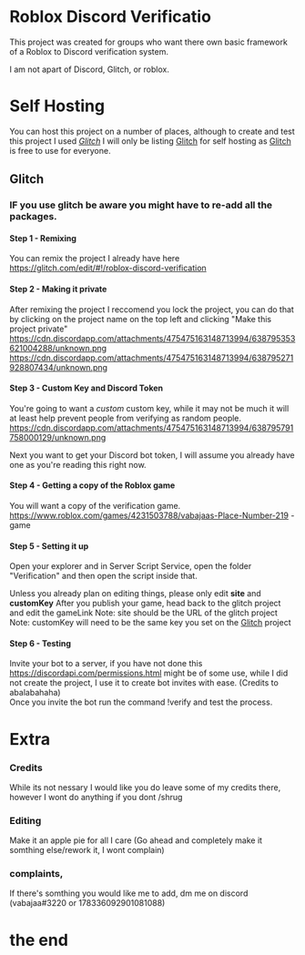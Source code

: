 # Roblox Discord Verificatio
This project was created for groups who want there own basic framework of a Roblox to Discord verification system.

I am not apart of Discord, Glitch, or roblox.






# Self Hosting
You can host this project on a number of places, although to create and test this project I used [*Glitch*](https://glitch.com) 
I will only be listing [Glitch](https://glitch.com) for self hosting as [Glitch](https://glitch.com) is free to use for everyone.


## Glitch 
### IF you use glitch be aware you might have to re-add all the packages. 

#### Step 1 - Remixing
You can remix the project I already have here
https://glitch.com/edit/#!/roblox-discord-verification

#### Step 2 - Making it private 
After remixing the project I reccomend you lock the project, you can do that by clicking on the project name on the top left and clicking "Make this project private"
<https://cdn.discordapp.com/attachments/475475163148713994/638795353621004288/unknown.png>
<https://cdn.discordapp.com/attachments/475475163148713994/638795271928807434/unknown.png>
#### Step 3 - Custom Key and Discord Token
You're going to want a *custom* custom key, while it may not be much it will at least help prevent people from verifying as random people.
<https://cdn.discordapp.com/attachments/475475163148713994/638795791758000129/unknown.png>

Next you want to get your Discord bot token, I will assume you already have one as you're reading this right now.

#### Step 4 - Getting a copy of the Roblox game 
You will want a copy of the verification game.
<https://www.roblox.com/games/4231503788/vabajaas-Place-Number-219> - game

#### Step 5 - Setting it up
Open your explorer and in Server Script Service, open the folder "Verification" and then open the script inside that.

Unless you already plan on editing things, please only edit **site** and **customKey**
After you publish your game, head back to the glitch project and edit the gameLink 
Note: site should be the URL of the glitch project
Note: customKey will need to be the same key you set on the [Glitch](https://glitch.com) project

#### Step 6 - Testing
Invite your bot to a server, if you have not done this https://discordapi.com/permissions.html might be of some use, while I did not create the project, I use it to create bot invites with ease. (Credits to abalabahaha)
<br>
Once you invite the bot run the command !verify <username> and test the process.

# Extra
### Credits
While its not nessary I would like you do leave some of my credits there, however I wont do anything if you dont /shrug
### Editing
Make it an apple pie for all I care (Go ahead and completely make it somthing else/rework it, I wont complain)
### complaints,
If there's somthing you would like me to add, dm me on discord (vabajaa#3220 or 178336092901081088)
# the end
